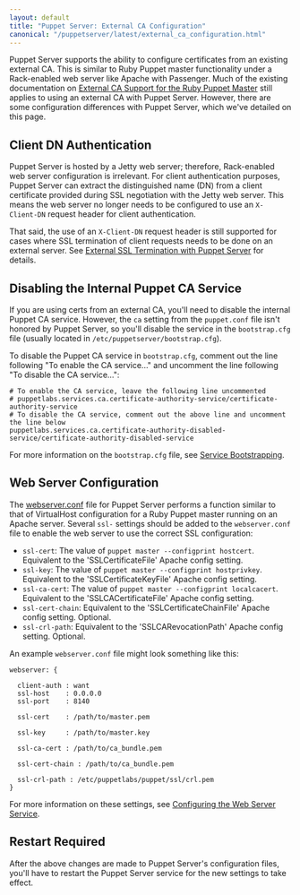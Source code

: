 ```yaml
---
layout: default
title: "Puppet Server: External CA Configuration"
canonical: "/puppetserver/latest/external_ca_configuration.html"
---
```



Puppet Server supports the ability to configure certificates from an existing
external CA. This is similar to Ruby Puppet master functionality under a Rack-enabled web server like Apache with Passenger. Much of the existing
documentation on [External CA Support for the Ruby Puppet Master](https://docs.puppetlabs.com/puppet/latest/reference/config_ssl_external_ca.html)
still applies to using an external CA with Puppet Server. However, there are some configuration differences with Puppet Server, which we've detailed on this page.

## Client DN Authentication

Puppet Server is hosted by a Jetty web server; therefore, Rack-enabled web server configuration is irrelevant. For client authentication purposes, Puppet Server can extract the distinguished name (DN) from a client certificate provided during SSL negotiation with the Jetty web server. This means the web server no longer needs to be configured to use an `X-Client-DN` request header for client authentication.

That said, the use of an `X-Client-DN` request header is still supported
for cases where SSL termination of client requests needs to be done on an
external server. See [External SSL Termination with Puppet Server](./external_ssl_termination.markdown) for details.

## Disabling the Internal Puppet CA Service

If you are using certs from an external CA, you'll need to disable the internal Puppet CA service. However, the `ca` setting from the `puppet.conf` file isn't honored by Puppet Server, so you'll disable the service in the `bootstrap.cfg` file (usually located in `/etc/puppetserver/bootstrap.cfg`).

To disable the Puppet CA service in `bootstrap.cfg`, comment out the line following "To enable the CA service..." and uncomment the line following "To disable the CA service...":

~~~
# To enable the CA service, leave the following line uncommented
# puppetlabs.services.ca.certificate-authority-service/certificate-authority-service
# To disable the CA service, comment out the above line and uncomment the line below
puppetlabs.services.ca.certificate-authority-disabled-service/certificate-authority-disabled-service
~~~

For more information on the `bootstrap.cfg` file, see [Service Bootstrapping](./configuration.markdown#service-bootstrapping).

## Web Server Configuration

The [webserver.conf](./configuration.markdown#webserverconf) file for Puppet Server performs a function similar to that of VirtualHost configuration for
a Ruby Puppet master running on an Apache server. Several `ssl-` settings
should be added to the `webserver.conf` file to enable the web server to
use the correct SSL configuration:

* `ssl-cert`: The value of `puppet master --configprint hostcert`. Equivalent to the 'SSLCertificateFile' Apache config setting.
* `ssl-key`: The value of `puppet master --configprint hostprivkey`. Equivalent to the 'SSLCertificateKeyFile' Apache config setting.
* `ssl-ca-cert`: The value of `puppet master --configprint localcacert`. Equivalent to the 'SSLCACertificateFile' Apache config setting.
* `ssl-cert-chain`: Equivalent to the 'SSLCertificateChainFile' Apache config setting. Optional.
* `ssl-crl-path`: Equivalent to the 'SSLCARevocationPath' Apache config setting. Optional.

An example `webserver.conf` file might look something like this:

~~~
webserver: {

  client-auth : want
  ssl-host    : 0.0.0.0
  ssl-port    : 8140

  ssl-cert    : /path/to/master.pem

  ssl-key     : /path/to/master.key

  ssl-ca-cert : /path/to/ca_bundle.pem

  ssl-cert-chain : /path/to/ca_bundle.pem

  ssl-crl-path : /etc/puppetlabs/puppet/ssl/crl.pem
}
~~~

For more information on these settings, see [Configuring the Web Server Service](https://github.com/puppetlabs/trapperkeeper-webserver-jetty9/blob/master/doc/jetty-config.md).

## Restart Required

After the above changes are made to Puppet Server's configuration files, you'll have to restart the Puppet Server service for the new settings to take effect.
